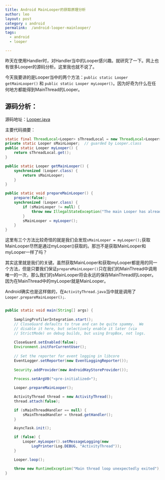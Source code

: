 ```yaml
---
title: Android MainLooper的获取原理分析
author: leo
layout: post
category : android
permalink:  /android-looper-mainlooper/
tags: 
  - android
  - looper

---
```


昨天在使用Handler时，对Handler当中的Looper感兴趣。就研究了一下。网上也有很多Looper的源码分析。这里我也就不说了。

今天我要讲的是Looper当中的两个方法：`public static Looper getMainLooper()` 和 `public static Looper myLooper()`。因为好奇为什么在任何地方都能得到MainThread的Looper。



## 源码分析：
源码地址：[Looper.java](https://android.googlesource.com/platform/frameworks/base.git/+/android-4.3_r2/core/java/android/os/Looper.java)

主要代码摘要：

```java
static final ThreadLocal<Looper> sThreadLocal = new ThreadLocal<Looper>();
private static Looper sMainLooper;  // guarded by Looper.class
public static Looper myLooper() {
	return sThreadLocal.get();
}

public static Looper getMainLooper() {
	synchronized (Looper.class) {
		return sMainLooper;
	}
}

public static void prepareMainLooper() {
	prepare(false);
	synchronized (Looper.class) {
		if (sMainLooper != null) {
			throw new IllegalStateException("The main Looper has already been prepared.");
		}
		sMainLooper = myLooper();
	}
}
```


这里有三个方法比较奇怪的就是我们会发现`sMainLooper = myLooper();`获取MainLooper尽然是通过myLooper()获取的。那岂不是获取MainLooper和myLooper一样了吗？

其实这里就是我们的关键。虽然获取MainLooper和获取myLooper都是用的同一个方法，但是只要我们保证`prepareMainLooper()`只在我们的MainThread中调用唯一的一次，那么我们的sMainLooper将会永远的保存MainThread的Looper。因为在MainThread中的myLooper就是MainLooper。

Android确实也是这样做的，在`ActivityThread.java`当中就是调用了`Looper.prepareMainLooper();`.

```java

public static void main(String[] args) {
	
	SamplingProfilerIntegration.start();
	// CloseGuard defaults to true and can be quite spammy.  We
	// disable it here, but selectively enable it later (via
	// StrictMode) on debug builds, but using DropBox, not logs.
	
	CloseGuard.setEnabled(false);
	Environment.initForCurrentUser();
	
	// Set the reporter for event logging in libcore
	EventLogger.setReporter(new EventLoggingReporter());
	
	Security.addProvider(new AndroidKeyStoreProvider());
	
	Process.setArgV0("<pre-initialized>");

	Looper.prepareMainLooper();

	ActivityThread thread = new ActivityThread();
	thread.attach(false);

	if (sMainThreadHandler == null) {
		sMainThreadHandler = thread.getHandler();
	}

	AsyncTask.init();

	if (false) {
		Looper.myLooper().setMessageLogging(new
			LogPrinter(Log.DEBUG, "ActivityThread"));
	}

	Looper.loop();

	throw new RuntimeException("Main thread loop unexpectedly exited");
}
```